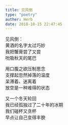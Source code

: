 ```yaml
---  
title: 见风倒  
type: "poetry"  
auther: Herb  
date: 2018-10-15 22:47:45  
---  
```

见风倒：  
黄酒的名字太过巧妙  
我把蟹膏尝了又尝  
吮吸秋天的尾巴  

用口腹之欲压制思念  
支撑起忽然掉落的温度  
呆滞着、迷离着  
放空是一种难得的状态  

又一个冬天轮回  
我已经孤独过了二十年的冰期  
我们碰杯又贪杯  
早点让自己变得丰腴  
